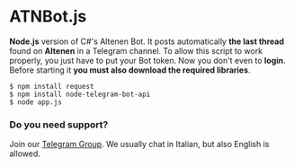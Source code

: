 # ATNBot.js
<b>Node.js</b> version of C#'s Altenen Bot. It posts automatically <b>the last thread</b> found on <b>Altenen</b> in a Telegram channel.
To allow this script to work properly, you just have to put your Bot token. Now you don't even to <b>login</b>. Before starting it <b>you must also download the required libraries</b>.

```
$ npm install request
$ npm install node-telegram-bot-api
$ node app.js
```

### Do you need support?
Join our [Telegram Group](https://t.me/TFChat). We usually chat in Italian, but also English is allowed.
